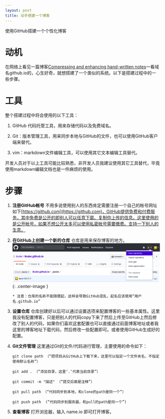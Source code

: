 ```yaml
---
layout: post
title: 动手搭建一个博客
---
```

使用GitHub搭建一个个性化博客

动机
========

在网络上看见一篇博客[Compressing and enhancing hand-written notes](https://ikuler.github.io/2016/09/20/noteshrink.html)一看域名github.io的，心生好奇，就想搭建了一个类似的系统。以下是搭建过程中的一些步骤。


工具
==========

整个搭建过程中将会使用的以下工具：

 1. GitHub 代码托管工具，用来存储代码以及免费域名。

 2. Git：版本管理工具，用来同步本地与GitHub的文件，也可以使用GitHub客户端来替代。

 3. vim：markdown文件编辑工具，可以使用其它文本编辑工具替代。

开发人员对于以上工具可能比较熟悉，非开发人员我建议使用其它工具替代，毕竟使用markdown编辑文档也是一件麻烦的使用。


步骤
==========
  1. **注册GitHub帐号** 不用多说使用别人的东西肯定需要注册一个自己的帐号网址如下[https://github.com](https://github.com)，GitHub提供免费和付费服务，其中免费是公开的即别人可以任意下载、复制你上传的信息。这里使用的是公开帐号，如果不想公开太多可以使用私密帐号需要缴费。支持一下别人的生意。

  1. **在GitHub上创建一个新的仓库** 仓库是用来保存博客的地方。
   ![step 2](/images/first_blog/new_repository.png){: .center-image }
    
     ~~~
     * 注意：仓库的名称不能随便起，这样会导致GitHub混乱，起名应该使用“用户名.github.io”
     ~~~
  
  1. **设置仓库** 仓库创建好以后可以通过设置选项来配置博客的一些基本属性。这里我没有配置博客，只是把别人的代码copy下来了然后上传至GitHub上然后修改了别人的代码，如果你们喜欢这套配置也可以直接通过前面博客地址或者我这里的博客地址下载代码，然后修改一些配置即可。或者使用GitHub生成好的配置。

  1. **Git文件管理** 这里通过Git的文件/代码进行管理，主要使用的命令如下：
     
     ~~~
     git clone path （“把项目从GitHub上下载下来，这里可以指定一个文件夹名，不指定使用默认名称”）
     
     git add . （“添加目录，这里‘.’代表当前目录”）

     git commit -m "描述" （“提交后面是注释”）

     git pull path （“代码同步到本地，和clone的path是同一个”）

     git push path  (“代码同步到服务器，和pull的path是同一个”)
     ~~~

  1. **查看博客** 打开浏览器，输入 name.io 即可打开博客。


